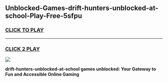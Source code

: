 
## Unblocked-Games-drift-hunters-unblocked-at-school-Play-Free-5sfpu
<h3>
<a href="https://premium76.site?title=drift-hunters-unblocked-at-school&ref=17A">CLICK TO PLAY</a></h3>
<hr>

<h3>
<a href="https://premium76.site?title=drift-hunters-unblocked-at-school&ref=17A">CLICK 2 PLAY</a>
  
</h3>

<a href="https://premium76.site?title=drift-hunters-unblocked-at-school&ref=17A"><img src="https://clearcache.store/games.png"></a>


**drift-hunters-unblocked-at-school games unblocked: Your Gateway to Fun and Accessible Online Gaming**
